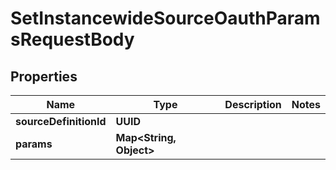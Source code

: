 

# SetInstancewideSourceOauthParamsRequestBody


## Properties

| Name | Type | Description | Notes |
|------------ | ------------- | ------------- | -------------|
|**sourceDefinitionId** | **UUID** |  |  |
|**params** | **Map&lt;String, Object&gt;** |  |  |



